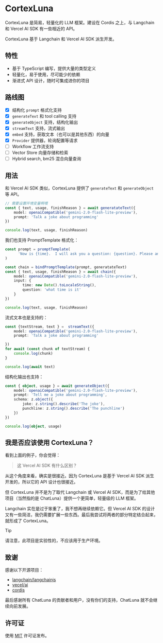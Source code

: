 # CortexLuna

CortexLuna 是简易，轻量化的 LLM 框架。建设在 Cordis 之上，与 Langchain 和 Vercel AI SDK 有一些相近的 API。

CortexLuna 基于 Langchain 和 Vercel AI SDK 派生开发。

## 特性

* 基于 TypeScript 编写，提供大量的类型定义
* 轻量化，易于使用，尽可能少的依赖
* 渐进式 API 设计，随时可集成进你的项目

## 路线图

* [x] 结构化 `prompt` 格式化支持
* [x] `generateText` 和 tool calling 支持
* [x] `generateObject` 支持，结构化输出
* [x] `streamText` 支持，流式输出
* [x] `embed` 支持，获取文本（也可以是其他东西）的向量
* [x] `Provider` 提供器，轮询配置等请求
* [ ] Workflow 工作流支持
* [ ] Vector Store 向量存储和检索
* [ ] Hybrid search, bm25 混合向量查询

## 用法

和 Vercel AI SDK 类似，CortexLuna 提供了 `generateText` 和 `generateObject` 等 API。

```typescript
// 需要设置环境变量啊喂
const { text, usage, finishReason } = await generatateText({
    model: openaiCompatible('gemini-2.0-flash-lite-preview'),
    prompt: 'Talk a joke about programming'
})

console.log(text, usage, finishReason)
```

我们也支持 PromptTemplate 格式化：

```typescript
const prompt = promptTemplate(
      'Now is {time}.  I will ask you a question: {question}. Please answer it.'
)

const chain = bindPromptTemplate(prompt, generatateText)
const { text, usage, finishReason } = await chain({
    model: openaiCompatible('gemini-2.0-flash-lite-preview'),
    input: {
        time: new Date().toLocaleString(),
        question: 'what time is it'
    }
})

console.log(text, usage, finishReason)
```

流式文本也是支持的：

```typescript
const {textStream, text } =  streamText({
    model: openaiCompatible('gemini-2.0-flash-lite-preview'),
    prompt: 'Talk a joke about programming'

})
for await (const chunk of textStream) {
    console.log(chunk)
}

console.log(await text)
```

结构化输出也支持：

```typescript
const { object, usage } = await generateObject({
    model: openaiCompatible('gemini-2.0-flash-lite-preview'),
    prompt: 'Tell me a joke about programming',
    schema: z.object({
        joke: z.string().describe('The joke'),
        punchline: z.string().describe('The punchline')
    })
})

console.log(object, usage)
```

## 我是否应该使用 CortexLuna？

看到上面的例子，你会觉得：

> 这 Vercel AI SDK 有什么区别？


从这个角度来看，确实是很接近。因为 CortexLuna 是基于 Vercel AI SDK 派生开发的，所以它的 API 设计也很接近。

但 CortexLuna 并不是为了取代 Langchain 或 Vercel AI SDK，而是为了给其他项目（当然指的是 ChatLuna）提供一个更简单，轻量级的 LLM 框架。

Langchain 实在是过于笨重了，我不想再继续依赖它。但 Vercel AI SDK 的设计又有一些简洁，我仍需要扩展一些东西。最后我尝试将两者的部分特定结合起来，就形成了 CortexLuna。

> [!TIP]
> 请注意，此项目是实验性的，不应该用于生产环境。

## 致谢

感谢以下开源项目：

* [langchain/langchainjs](https://github.com/langchain-ai/langchainjs)
* [vecel/ai](https://github.com/vercel)
* [cordis](https://github.com/cordiverse/cordis)

最后感谢所有 ChatLuna 的贡献者和用户，没有你们的支持，ChatLuna 就不会继续向前发展。

## 许可证

使用 [MIT](./LICENSE) 许可证发布。
